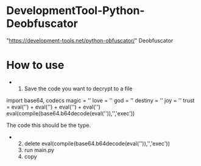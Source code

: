 # DevelopmentTool-Python-Deobfuscator
"https://development-tools.net/python-obfuscator/" Deobfuscator

# How to use
- 1. Save the code you want to decrypt to a file

import base64, codecs
magic = ''
love = ''
god = ''
destiny = ''
joy = ''
trust = eval('') + eval('') + eval('') + eval('')
eval(compile(base64.b64decode(eval('')),'<string>','exec'))
  
The code this should be the type.
- 2. delete eval(compile(base64.b64decode(eval('')),'<string>','exec'))
  3. run main.py
  4. copy
